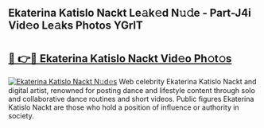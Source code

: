 ## Ekaterina Katislo Nackt Le𝚊k𝚎d N𝚞𝚍e - Part-J4i Vid𝚎o Le𝚊ks Photos YGrlT

# <h2><a href="http://fb6w6l.evod.top/?m=Ekaterina+Katislo+Nackt">🔗 👉🔴 Ekaterina Katislo Nackt Vid𝚎o Ph𝚘t𝚘s</a></h2>

[![Ekaterina Katislo Nackt N𝚞d𝚎s](https://i.imgur.com/8V9OHl7.gif)](http://fb6w6l.evod.top/?m=Ekaterina+Katislo+Nackt)
Web celebrity Ekaterina Katislo Nackt and digital artist, renowned for posting dance and lifestyle content through solo and collaborative dance routines and short videos. Public figures Ekaterina Katislo Nackt are those who hold a position of influence or authority in society. 
